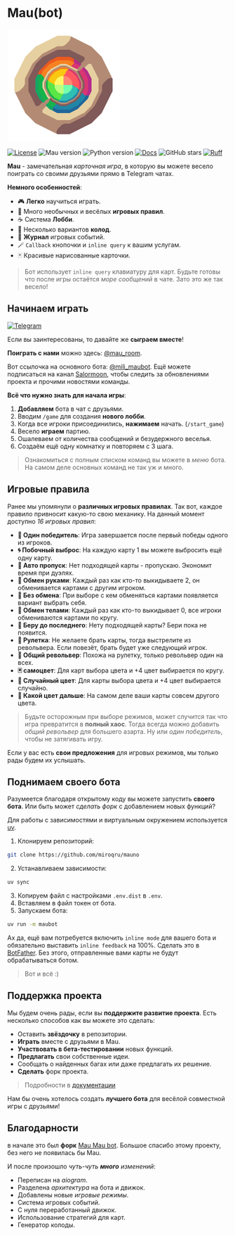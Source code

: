 # Mau(bot)

<img src="./docs/assets/logo.png" width="256"></img>

[![License](https://img.shields.io/badge/License-AGPL%20v3-red?style=flat&labelColor=%23B38B74&color=%23FF595F)](./LICENSE)
![Mau version](https://img.shields.io/badge/dynamic/toml?url=https%3A%2F%2Fcodeberg.org%2FSalormoon%2Fmauno%2Fraw%2Fbranch%2Fmain%2Fpyproject.toml&query=project.version&prefix=v&style=flat&label=Mau&labelColor=%23B38B74&color=%2373FFAD)
![Python version](https://img.shields.io/badge/dynamic/toml?url=https%3A%2F%2Fcodeberg.org%2FSalormoon%2Fmauno%2Fraw%2Fbranch%2Fmain%2Fpyproject.toml&query=project.requires-python&style=flat&logo=python&logoColor=%23B38B74&label=python&labelColor=%23805959&color=%232185A6)
[![Docs](https://img.shields.io/badge/docs-miroq-%2300cc99?style=flat&labelColor=%23805959&color=%2330BFB3&link=https%3A%2F%2Fmau.miroq.ru%2Fdocs%2F)](https://mau.miroq.ru/docs/)
![GitHub stars](https://img.shields.io/github/stars/miroqru/mauno?style=flat&logo=github&logoColor=%23E6D0A1&label=Stars&labelColor=%23805959&color=%23FFF766)
[![Ruff](https://img.shields.io/endpoint?url=https://raw.githubusercontent.com/astral-sh/ruff/main/assets/badge/v2.json)](https://github.com/astral-sh/ruff)

**Mau** - замечательная *карточная игра*, в которую вы можете весело поиграть со
своими друзьями прямо в Telegram чатах.

**Немного особенностей**:

- 🎮 **Легко** научиться играть.
- 🍓 Много необычных и весёлых **игровых правил**.
- ☕ Система **Лобби**.
- 🌟 Несколько вариантов **колод**.
- 📝 **Журнал** игровых событий.
- 🪄 `Callback` кнопочки и `inline query` к вашим услугам.
- 🃏 Красивые нарисованные карточки.

> Бот использует `inline query` клавиатуру для карт.
> Будьте готовы что после игры остаётся *море сообщений* в чате.
> Зато это же так весело!


## Начинаем играть

[![Telegram](./docs/assets/banner.png)](https://t.me/mau_room)

Если вы заинтересованы, то давайте же **сыграем вместе**!

**Поиграть с нами** можно здесь: [@mau_room](https://t.me/mau_room).

Вот ссылочка на основного бота: [@mili_maubot](https://t.me/mili_maubot).
Ещё можете подписаться на канал [Salormoon](https://t.me/mili_qlaster),
чтобы следить за обновлениями проекта и прочими новостями команды.

**Всё что нужно знать для начала игры**:

1. **Добавляем** бота в чат с друзьями.
2. Вводим `/game` для создания **нового лобби**.
3. Когда все игроки присоединились, **нажимаем** начать. (`/start_game`)
4. Весело **играем** партию.
5. Ошалеваем от количества сообщений и безудержного веселья.
6. Создаём ещё одну комнатку и повторяем с 3 шага.

> Ознакомиться с полным списком команд вы можете в *меню* бота.
> На самом деле основных команд не так уж и много.

## Игровые правила
Ранее мы упомянули о **различных игровых правилах**.
Так вот, каждое правило привносит какую-то свою механику.
На данный момент доступно *16 игровых правил*:

- **👑 Один победитель**: Игра завершается после первый победы одного из игроков.
- **🌀 Побочный выброс**: На каждую карту 1 вы можете выбросить ещё одну карту.
- **💸 Авто пропуск**: Нет подходящей карты - пропускаю. Экономит время при дуэлях.
- **🤝 Обмен руками**: Каждый раз как кто-то выкидываете 2, он обменивается картами
  с другим игроком.
- **👋 Без обмена**: При выборе с кем обменяться картами появляется вариант выбрать себя.
- **🧭 Обмен телами**: Каждый раз как кто-то выкидывает 0, все игроки
  обмениваются картами по кругу.
- **🍷 Беру до последнего**: Нету подходящей карты? Бери пока не появится.
- **🔫 Рулетка**: Не желаете брать карты, тогда выстрелите из револьвера.
  Если повезёт, брать будет уже следующий игрок.
- **🎲 Общий револьвер**: Похожа на рулетку, только револьвер один на всех.
- **🃏 самоцвет**: Для карт выбора цвета и +4 цвет выбирается по кругу.
- **🎨 Случайный цвет**: Для карты выбора цвета и +4 цвет выбирается случайно.
- **🎨 Какой цвет дальше**: На самом деле ваши карты совсем другого цвета.

> Будьте осторожным при выборе режимов, может случится так что игра превратится
> в **полный хаос**.
> Тогда всегда можно добавить *общий револьвер* для большего азарта.
> Ну или *один победитель*, чтобы не затягивать игру.

Если у вас есть **свои предложения** для игровых режимов, мы только рады будем их услышать.

## Поднимаем своего бота
Разумеется благодаря открытому коду вы можете запустить **своего бота**.
Или быть может *сделать форк* с добавлением новых функций?

Для работы с зависимостями и виртуальным окружением используется
[uv](https://docs.astral.sh/uv/).

1. Клонируем репозиторий:

```sh
git clone https://github.com/miroqru/mauno
```

2. Устанавливаем зависимости:

```sh
uv sync
```

3. Копируем файл с настройками `.env.dist` в `.env`.
4. Вставляем в файл токен от бота.
4. Запускаем бота:

```sh
uv run -m maubot
```

Ах да, ещё вам потребуется включить `inline mode` для вашего бота и
обязательно выставить `inline feedback` на 100%.
Сделать это в [BotFather](https://t.me/BotFather).
Без этого, отправленные вами карты не будут обрабатываться ботом.

> Вот и всё :)

## Поддержка проекта
Мы будем очень рады, если вы **поддержите развитие проекта**.
Есть несколько способов как вы можете это сделать:

- Оставить **звёздочку** в репозитории.
- **Играть** вместе с друзьями в Mau.
- **Участвовать в бета-тестировании** новых функций.
- **Предлагать** свои собственные идеи.
- Сообщать о найденных багах или даже предлагать их решение.
- **Сделать** форк проекта.

> Подробности в [документации](https://mau.miroq.ru/docs/use/maintenance)

Нам бы очень хотелось создать **лучшего бота** для весёлой совместной игры с друзьями!

## Благодарности

в начале это был **форк** [Mau Mau bot](https://github.com/jh0ker/mau_mau_bot).
Большое спасибо этому проекту, без него не появилась бы Mau.

И после произошло *чуть-чуть **много** изменений*:
- Переписан на *aiogram*.
- Разделена *архитектура* на бота и движок.
- Добавлены новые *игровые режимы*.
- Система игровых событий.
- С нуля переработанный движок.
- Использование стратегий для карт.
- Генератор колоды.
